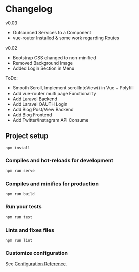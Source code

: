 # Changelog

v0.03

- Outsourced Services to a Component
- vue-router Installed & some work regarding Routes

v0.02

- Bootstrap CSS changed to non-minified
- Removed Background Image
- Added Login Section in Menu

ToDo:

- Smooth Scroll, Implement scrollIntoView() in Vue + Polyfill
- Add vue-router multi page Functionality
- Add Laravel Backend
- Add Laravel OAUTH Login 
- Add Blog Post/View Backend
- Add Blog Frontend
- Add Twitter/Instagram API Consume

## Project setup
```
npm install
```

### Compiles and hot-reloads for development
```
npm run serve
```

### Compiles and minifies for production
```
npm run build
```

### Run your tests
```
npm run test
```

### Lints and fixes files
```
npm run lint
```

### Customize configuration
See [Configuration Reference](https://cli.vuejs.org/config/).
